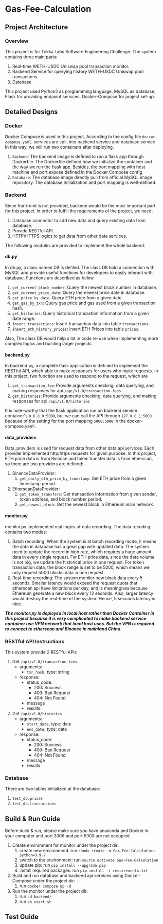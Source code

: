# Gas-Fee-Calculation
## Project Architecture
### Overview
This project is for Tokka Labs Software Engineering Challenge. The system contains three main parts:    
1. Real-time WETH-USDC Uniswap pool transaction monitor.    
2. Backend Service for querying history WETH-USDC Uniswap pool transactions.
3. Database

This project used Python3 as programming language, MySQL as database, Flask for providing endpoint services, Docker-Compose for project set-up.

## Detailed Designs
### Docker
Docker Compose is used in this project. According to the config file `docker-compose.yaml`, services are split into backend service and database service. In this way, we will run two containers after deploying.  
1. `Backend`: The backend image is defined to run a flask app through Dockerfile. The Dockerfile defined how we initialize the container and the way we run the flask app. Besides, the port mapping with host machine and port expose defined in the Docker Compose config.
2. `Database`: The database image directly pull from official MySQL image repository. The database initialization and port mapping is well-defined.
### Backend
Since front-end is not provided, backend would be the most important part for this project. In order to fulfill the requirements of the project, we need:  
1. Database connector to add new data and query existing data from database.
2. Provide RESTful API.
3. HTTP/HTTPS logics to get data from other data services.   

The following modules are provided to implement the whole backend. 
#### db.py
In db.py, a class named DB is defiled. The class DB hold a connection with MySQL and provide useful functions for developers to easily interact with database. Functions are described as below.
1. `get_current_block_number`: Query the newest block number in database.
2. `get_current_price_date`: Query the newest price date in database.  
3. `get_price_by_date`: Query ETH price from a given date.  
4. `get_gas_by_txn`: Query gas price and gas used from a given transaction hash.
5. `get_histories`: Query historical transaction information from a given date range. 
6. `insert_transactions`: Insert transaction data into table `transactions`.
7. `insert_eth_history_prices`: Insert ETH Prices into table `prices`.

Also, The class DB would help a lot in code re-use when implementing more complex logics and building larger projects. 

#### backend.py
In backend.py, a complete flask application is defined to implement the RESTful API, which able to make responses for users who make requests. In this project, two function are used to respond to the request, which are   
1. `get_transaction_fee`: Provide arguments checking, data querying, and making responses for api `/api/v1.0/transaction-fees`
2. `get_histories`: Provide arguments checking, data querying, and making responses for api `/api/v1.0/histories`

It is note-worthy that the flask application run on backend service container's `0.0.0.0:5000`, but we can call the API through `127.0.0.1:5000` because of the setting for the port mapping `5000:5000` in the docker-compose.yaml.
#### data_providers
Data_providers is used for request data from other data api services. Each provider implemented http/https requests for given purpose. In this project, ETH price data is from Binance and token transfer data is from etherscan, so there are two providers are defined:
1. BinanceDataProvider:
   1. `get_daily_eth_price_by_timestamp`: Get ETH price from a given timestamp period.
2. EtherscanDataProvider: 
   1. `get_token_transfers`: Get transaction information from given sender, token address, and block number period.
   2. `get_newest_block`: Get the newest block in Ethereum main network.

#### monitor.py
monitor.py implemented real logics of data recording. The data recoding contains two modes:
1. Batch recording: When the system is at batch recording mode, it means the data in database has a great gap with updated data. The system need to update the record in high rate, which requires a huge amount data in every single request. For ETH price data, since the data volume is not big, we update the historical price in one request. For token transaction data, the block range is set to be 5000, which means we only request 5000 blocks data in one request. 
2. Real-time recording: The system monitor new block data every 5 seconds. Smaller latency would exceed the request quota that etherscan api have limitations per day, and is meaningless because Ethereum generate a new block every 12 seconds. Also, larger latency would destroy the real-time of the system. Hence, 5 seconds latency is nice.

**_The monitor.py is deployed in local host rather than Docker Container in this project because it is very complicated to make backend service container use VPN network that local host uses. But the VPN is required to connect to etherscan and Binance in mainland China._**

### RESTful API Instructions
This system provide 2 RESTful APIs
1. Get `/api/v1.0/transaction-fees`
   - arguments: 
     - `txn_hash`, type: string
   - response:
     - status_code: 
       - 200: Success
       - 400: Bad Request
       - 404: Not Found
     - message
     - results
2. Get `/api/v1.0/histories`
   - arguments: 
     - `start_date`, type: date
     - `end_date`, type: date
   - response:
     - status_code: 
       - 200: Success
       - 400: Bad Request
       - 404: Not Found
     - message
     - results
### Database
There are two tables initialized at the database:
1. `test_db.prices`
2. `test_db.transactions` 

## Build & Run Guide
Before build & run, please make sure you have anaconda and Docker in your computer and port 3306 and port 5000 are not occupied.  
1. Create environment for monitor under the project dir:
   1. create new environment: run `conda create -n Gas-Fee-Calculation python=3.9.7`
   2. switch to the environment: run `source activate Gas-Fee-Calculation`
   3. update pip: run `pip install --upgrade pip`
   4. install required packages: run `pip install -r requirements.txt`
2. Build and run database and backend api services using Docker-Compose under the project dir:
   1. run `docker compose up -d`
3. Run the monitor under the project dir:
   1. run `cd backend/`
   2. run `sh start.sh`

## Test Guide